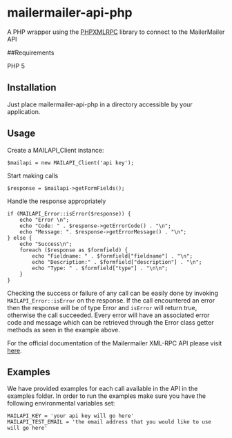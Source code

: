 # mailermailer-api-php

A PHP wrapper using the [PHPXMLRPC](http://phpxmlrpc.sourceforge.net/) library to connect to the MailerMailer API

##Requirements

PHP 5

## Installation

Just place mailermailer-api-php in a directory accessible by your application.

## Usage

Create a MAILAPI_Client instance:

    $mailapi = new MAILAPI_Client('api key');
  
Start making calls

    $response = $mailapi->getFormFields();

Handle the response appropriately

    if (MAILAPI_Error::isError($response)) {
        echo "Error \n";
        echo "Code: " . $response->getErrorCode() . "\n";
        echo "Message: ". $response->getErrorMessage() . "\n";
    } else {
        echo "Success\n";
        foreach ($response as $formfield) {
            echo "Fieldname: " . $formfield["fieldname"] . "\n";
            echo "Description:" . $formfield["description"] . "\n";
            echo "Type: " . $formfield["type"] . "\n\n";
        }
    }
Checking the success or failure of any call can be easily done by invoking `MAILAPI_Error::isError` on the response.
If the call encountered an error then the response will be of type Error and `isError` will return true, otherwise the call succeeded.
Every error will have an associated error code and message which can be retrieved through the Error class getter methods as seen in the example above.

For the official documentation of the Mailermailer XML-RPC API please visit [here](http://www.mailermailer.com/api/index.rwp).

## Examples

We have provided examples for each call available in the API in the examples folder. In order
to run the examples make sure you have the following environmental variables set:

    MAILAPI_KEY = 'your api key will go here'
    MAILAPI_TEST_EMAIL = 'the email address that you would like to use will go here'
